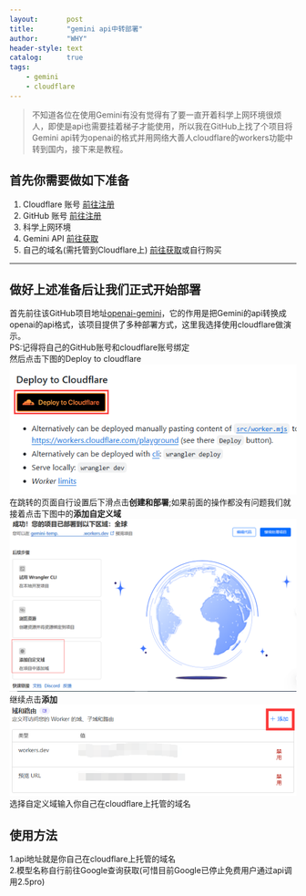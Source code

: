 ```yaml
---
layout:       post
title:        "gemini api中转部署"
author:       "WHY"
header-style: text
catalog:      true
tags:
    - gemini
    - cloudflare
---
```


>不知道各位在使用Gemini有没有觉得有了要一直开着科学上网环境很烦人，即使是api也需要挂着梯子才能使用，所以我在GitHub上找了个项目将Gemini api转为openai的格式并用网络大善人cloudflare的workers功能中转到国内，接下来是教程。

## 首先你需要做如下准备
1. Cloudflare 账号 <a href="https://cloudflare.com/" target="_blank" rel="noopener noreferrer">前往注册</a>
2. GitHub 账号 <a href="https://github.com/" target="_blank" rel="noopener noreferrer">前往注册</a>
3. 科学上网环境
4. Gemini API <a href="https://aistudio.google.com/" target="_blank" rel="noopener noreferrer">前往获取</a>
5. 自己的域名(需托管到Cloudflare上) <a href="https://dash.domain.digitalplat.org/" target="_blank" rel="noopener noreferrer">前往获取</a>或自行购买

---

## 做好上述准备后让我们正式开始部署
首先前往该GitHub项目地址<a href="https://github.com/PublicAffairs/openai-gemini" target="_blank" rel="noopener noreferrer">openai-gemini</a>，它的作用是把Gemini的api转换成openai的api格式，该项目提供了多种部署方式，这里我选择使用cloudflare做演示。    
PS:记得将自己的GitHub账号和cloudflare账号绑定  
然后点击下图的Deploy to cloudflare  
![Deploy to cloudflare](/img/post-cloudflare.png)  
在跳转的页面自行设置后下滑点击**创建和部署**;如果前面的操作都没有问题我们就接着点击下图中的**添加自定义域**  
![添加自定义域](/img/post-自定义域.png)  
继续点击**添加**  
![添加](/img/post-add.png)  
选择自定义域输入你自己在cloudflare上托管的域名

## 使用方法
1.api地址就是你自己在cloudflare上托管的域名  
2.模型名称自行前往Google查询获取(可惜目前Google已停止免费用户通过api调用2.5pro)
